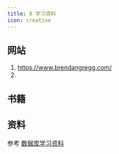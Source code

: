 ```yaml
---
title: 8 学习资料
icon: creative
---
```



## 网站

1. <https://www.brendangregg.com/>
2.


## 书籍


## 资料

参考 [数据库学习资料](https://blog.bcmeng.com/post/database-learning.html#%E6%80%A7%E8%83%BD%E4%BC%98%E5%8C%96)


